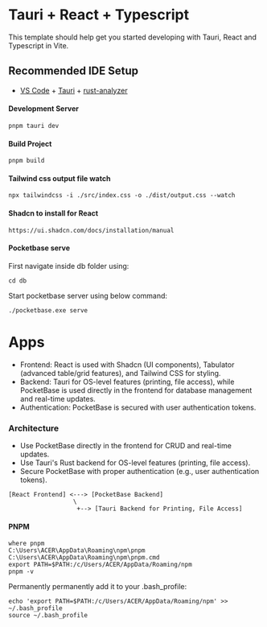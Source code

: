 # Tauri + React + Typescript

This template should help get you started developing with Tauri, React and Typescript in Vite.

## Recommended IDE Setup

- [VS Code](https://code.visualstudio.com/) + [Tauri](https://marketplace.visualstudio.com/items?itemName=tauri-apps.tauri-vscode) + [rust-analyzer](https://marketplace.visualstudio.com/items?itemName=rust-lang.rust-analyzer)


#### Development Server
    pnpm tauri dev
#### Build Project
    pnpm build 
#### Tailwind css output file watch
    npx tailwindcss -i ./src/index.css -o ./dist/output.css --watch
#### Shadcn to install for React
    https://ui.shadcn.com/docs/installation/manual


#### Pocketbase serve
First navigate inside db folder using:
```
cd db
```
Start pocketbase server using below command:
```
./pocketbase.exe serve
```


# Apps
- Frontend: React is used with Shadcn (UI components), Tabulator (advanced table/grid features), and Tailwind CSS for styling.
- Backend: Tauri for OS-level features (printing, file access), while PocketBase is used directly in the frontend for database management and real-time updates.
- Authentication: PocketBase is secured with user authentication tokens.
### Architecture
- Use PocketBase directly in the frontend for CRUD and real-time updates.
- Use Tauri's Rust backend for OS-level features (printing, file access).
- Secure PocketBase with proper authentication (e.g., user authentication tokens).
```
[React Frontend] <---> [PocketBase Backend]
                  \
                   +--> [Tauri Backend for Printing, File Access]
```


#### PNPM 
    where pnpm
    C:\Users\ACER\AppData\Roaming\npm\pnpm
    C:\Users\ACER\AppData\Roaming\npm\pnpm.cmd
    export PATH=$PATH:/c/Users/ACER/AppData/Roaming/npm
    pnpm -v

Permanently 
    permanently add it to your .bash_profile:

    echo 'export PATH=$PATH:/c/Users/ACER/AppData/Roaming/npm' >> ~/.bash_profile
    source ~/.bash_profile